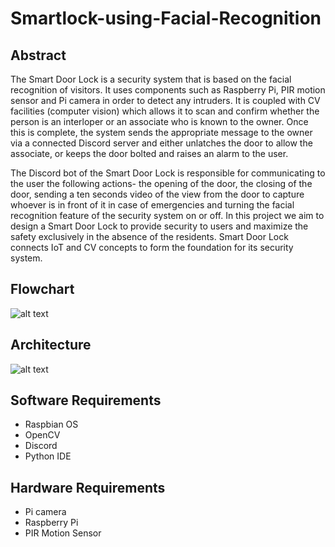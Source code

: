 # Smartlock-using-Facial-Recognition
## Abstract
The Smart Door Lock is a security system that is based on the facial recognition of visitors. It uses components such as Raspberry Pi, PIR motion sensor and Pi camera in order to detect any intruders. It is coupled with CV facilities (computer vision) which allows it to scan and confirm whether the person is an interloper or an associate who is known to the owner. Once this is complete, the system sends the appropriate message to the owner via a connected Discord server and either unlatches the door to allow the associate, or keeps the door bolted and raises an alarm to the user.

The Discord bot of the Smart Door Lock is responsible for communicating to the user the following actions- the opening of the door, the closing of the door, sending a ten seconds video of the view from the door to capture whoever is in front of it in case of emergencies and turning the facial recognition feature of the security system on or off. 
In this project we aim to design a Smart Door Lock to provide security to users and maximize the safety exclusively in the absence of the residents. Smart Door Lock connects IoT and CV concepts to form the foundation for its security system. 

## Flowchart
![alt text](https://github.com/peeeebeeeeeee/Smartlock-using-Facial-Recognition/blob/main/images/Flowchart.jpeg?raw=true)

## Architecture
![alt text](https://github.com/peeeebeeeeeee/Smartlock-using-Facial-Recognition/blob/main/images/Architecture%20.jpeg?raw=true)

## Software Requirements
- Raspbian OS
- OpenCV
- Discord 
- Python IDE

## Hardware Requirements
- Pi camera
- Raspberry Pi
- PIR Motion Sensor


